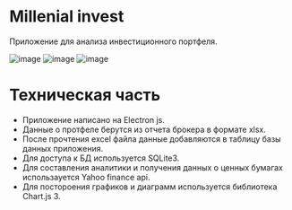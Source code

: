 # Millenial invest

Приложение для анализа инвестиционного портфеля.

![image](https://user-images.githubusercontent.com/60402289/120719901-86516180-c4e4-11eb-9d35-2e6fe57c1b0a.png)
![image](https://user-images.githubusercontent.com/60402289/120719935-9701d780-c4e4-11eb-93d6-2340f5e62436.png)
![image](https://user-images.githubusercontent.com/60402289/120719979-af71f200-c4e4-11eb-89b0-bd4b4ac9a1c5.png)

# Техническая часть

* Приложение написано на Electron js.
* Данные о протфеле берутся из отчета брокера в формате xlsx.
* После прочтения excel файла данные добавляются в таблицу базы данных приложения.
* Для доступа к БД используется SQLite3.
* Для составления аналитики и получения данных о ценных бумагах использауется Yahoo finance api.
* Для постороения графиков и диаграмм используется библиотека Chart.js 3.
